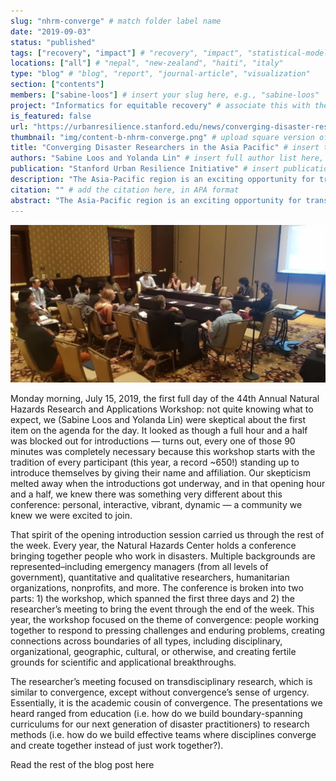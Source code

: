 ```yaml
---
slug: "nhrm-converge" # match folder label name
date: "2019-09-03"
status: "published"
tags: ["recovery", "impact"] # "recovery", "impact", "statistical-modeling"
locations: ["all"] # "nepal", "new-zealand", "haiti", "italy"
type: "blog" # "blog", "report", "journal-article", "visualization"
section: ["contents"]
members: ["sabine-loos"] # insert your slug here, e.g., "sabine-loos"
project: "Informatics for equitable recovery" # associate this with the slug for a project
is_featured: false
url: "https://urbanresilience.stanford.edu/news/converging-disaster-researchers-asia-pacific" # include link to open pdf file
thumbnail: "img/content-b-nhrm-converge.png" # upload square version of the content to img folder and add source here, e.g., "img/content-b-ier-nepal.png"
title: "Converging Disaster Researchers in the Asia Pacific" # insert title here
authors: "Sabine Loos and Yolanda Lin" # insert full author list here, to be listed publicly
publication: "Stanford Urban Resilience Initiative" # insert publication location here (like the journal)
description: "The Asia-Pacific region is an exciting opportunity for transdisciplinary work, because the research space is still rapidly growing and forming, the region is traditionally less data-rich, which inspires more creative data collection and data use; meanwhile, the hazards are numerous and the risks rapidly evolving due to population growth and climate change, and requires the need to balance development with disaster risk reduction." # insert a one sentence description here
citation: "" # add the citation here, in APA format
abstract: "The Asia-Pacific region is an exciting opportunity for transdisciplinary work, because the research space is still rapidly growing and forming, the region is traditionally less data-rich, which inspires more creative data collection and data use; meanwhile, the hazards are numerous and the risks rapidly evolving due to population growth and climate change, and requires the need to balance development with disaster risk reduction." # add the abstract here
---
```

<div class="hero-wrapper">
    <!-- Not totally sure why the public paths are failing the build rn. Todo. -->
    <img src="./nhrm-converge.png" :style="{maxWidth: '900px', margin: '0 auto'}"/>
</div>

Monday morning, July 15, 2019, the first full day of the 44th Annual Natural Hazards Research and Applications Workshop: not quite knowing what to expect, we (Sabine Loos and Yolanda Lin) were skeptical about the first item on the agenda for the day. It looked as though a full hour and a half was blocked out for introductions — turns out, every one of those 90 minutes was completely necessary because this workshop starts with the tradition of every participant (this year, a record ~650!) standing up to introduce themselves by giving their name and affiliation. Our skepticism melted away when the introductions got underway, and in that opening hour and a half, we knew there was something very different about this conference: personal, interactive, vibrant, dynamic — a community we knew we were excited to join.

That spirit of the opening introduction session carried us through the rest of the week. Every year, the Natural Hazards Center holds a conference bringing together people who work in disasters. Multiple backgrounds are represented–including emergency managers (from all levels of government), quantitative and qualitative researchers, humanitarian organizations, nonprofits, and more. The conference is broken into two parts: 1) the workshop, which spanned the first three days and 2) the researcher’s meeting to bring the event through the end of the week. This year, the workshop focused on the theme of convergence: people working together to respond to pressing challenges and enduring problems, creating connections across boundaries of all types, including disciplinary, organizational, geographic, cultural, or otherwise, and creating fertile grounds for scientific and applicational breakthroughs.

The researcher’s meeting focused on transdisciplinary research, which is similar to convergence, except without convergence’s sense of urgency. Essentially, it is the academic cousin of convergence. The presentations we heard ranged from education (i.e. how do we build boundary-spanning curriculums for our next generation of disaster practitioners) to research methods (i.e. how do we build effective teams where disciplines converge and create together instead of just work together?).

<Link is-button doOpenInNewTab to="https://urbanresilience.stanford.edu/news/converging-disaster-researchers-asia-pacific"> Read the rest of the blog post here </Link>
